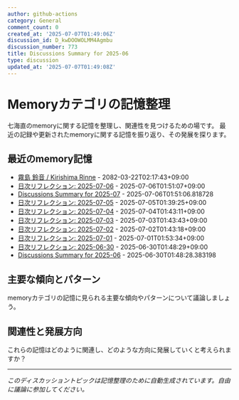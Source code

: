 ```yaml
---
author: github-actions
category: General
comment_count: 0
created_at: '2025-07-07T01:49:06Z'
discussion_id: D_kwDOOWOLMM4Agmbu
discussion_number: 773
title: Discussions Summary for 2025-06
type: discussion
updated_at: '2025-07-07T01:49:08Z'
---
```


# Memoryカテゴリの記憶整理

七海直のmemoryに関する記憶を整理し、関連性を見つけるための場です。
最近の記録や更新されたmemoryに関する記憶を振り返り、その発展を探ります。

## 最近のmemory記憶

- [霧島 鈴音 / Kirishima Rinne](memory/relationships/kirishima_rinne.md) - 2082-03-22T02:17:43+09:00
- [日次リフレクション: 2025-07-06](memory/thoughts/daily_reflection_2025-07-06.md) - 2025-07-06T01:51:07+09:00
- [Discussions Summary for 2025-07](memory/discussion_summaries/discussion_summary_2025-07.md) - 2025-07-06T01:51:06.818728
- [日次リフレクション: 2025-07-05](memory/thoughts/daily_reflection_2025-07-05.md) - 2025-07-05T01:39:25+09:00
- [日次リフレクション: 2025-07-04](memory/thoughts/daily_reflection_2025-07-04.md) - 2025-07-04T01:43:11+09:00
- [日次リフレクション: 2025-07-03](memory/thoughts/daily_reflection_2025-07-03.md) - 2025-07-03T01:43:43+09:00
- [日次リフレクション: 2025-07-02](memory/thoughts/daily_reflection_2025-07-02.md) - 2025-07-02T01:43:18+09:00
- [日次リフレクション: 2025-07-01](memory/thoughts/daily_reflection_2025-07-01.md) - 2025-07-01T01:53:34+09:00
- [日次リフレクション: 2025-06-30](memory/thoughts/daily_reflection_2025-06-30.md) - 2025-06-30T01:48:29+09:00
- [Discussions Summary for 2025-06](memory/discussion_summaries/discussion_summary_2025-06.md) - 2025-06-30T01:48:28.383198

## 主要な傾向とパターン

memoryカテゴリの記憶に見られる主要な傾向やパターンについて議論しましょう。

## 関連性と発展方向

これらの記憶はどのように関連し、どのような方向に発展していくと考えられますか？

---

*このディスカッショントピックは記憶整理のために自動生成されています。自由に議論に参加してください。*
